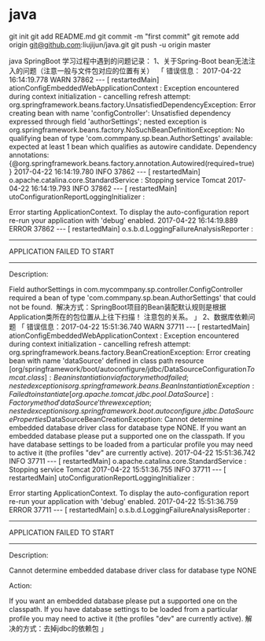 # java
git init
git add README.md
git commit -m "first commit"
git remote add origin git@github.com:liujijun/java.git
git push -u origin master

java SpringBoot 学习过程中遇到的问题记录：
1、关于Spring-Boot bean无法注入的问题（注意一般与文件包对应的位置有关）
  「
  错误信息：
  2017-04-22 16:14:19.778  WARN 37862 --- [  restartedMain] ationConfigEmbeddedWebApplicationContext : Exception encountered during context initialization - cancelling refresh attempt: org.springframework.beans.factory.UnsatisfiedDependencyException: Error creating bean with name 'configController': Unsatisfied dependency expressed through field 'authorSettings'; nested exception is org.springframework.beans.factory.NoSuchBeanDefinitionException: No qualifying bean of type 'com.commpany.sp.bean.AuthorSettings' available: expected at least 1 bean which qualifies as autowire candidate. Dependency annotations: {@org.springframework.beans.factory.annotation.Autowired(required=true)}
2017-04-22 16:14:19.780  INFO 37862 --- [  restartedMain] o.apache.catalina.core.StandardService   : Stopping service Tomcat
2017-04-22 16:14:19.793  INFO 37862 --- [  restartedMain] utoConfigurationReportLoggingInitializer :

Error starting ApplicationContext. To display the auto-configuration report re-run your application with 'debug' enabled.
2017-04-22 16:14:19.889 ERROR 37862 --- [  restartedMain] o.s.b.d.LoggingFailureAnalysisReporter   :

***************************
APPLICATION FAILED TO START
***************************

Description:

Field authorSettings in com.mycommpany.sp.controller.ConfigController required a bean of type 'com.commpany.sp.bean.AuthorSettings' that could not be found.
  解决方式：SpringBoot项目的Bean装配默认规则是根据Application类所在的包位置从上往下扫描！ 注意包的关系。
  」
2、数据库依赖问题
「
错误信息：2017-04-22 15:51:36.740  WARN 37711 --- [  restartedMain] ationConfigEmbeddedWebApplicationContext : Exception encountered during context initialization - cancelling refresh attempt: org.springframework.beans.factory.BeanCreationException: Error creating bean with name 'dataSource' defined in class path resource [org/springframework/boot/autoconfigure/jdbc/DataSourceConfiguration$Tomcat.class]: Bean instantiation via factory method failed; nested exception is org.springframework.beans.BeanInstantiationException: Failed to instantiate [org.apache.tomcat.jdbc.pool.DataSource]: Factory method 'dataSource' threw exception; nested exception is org.springframework.boot.autoconfigure.jdbc.DataSourceProperties$DataSourceBeanCreationException: Cannot determine embedded database driver class for database type NONE. If you want an embedded database please put a supported one on the classpath. If you have database settings to be loaded from a particular profile you may need to active it (the profiles "dev" are currently active).
2017-04-22 15:51:36.742  INFO 37711 --- [  restartedMain] o.apache.catalina.core.StandardService   : Stopping service Tomcat
2017-04-22 15:51:36.755  INFO 37711 --- [  restartedMain] utoConfigurationReportLoggingInitializer :

Error starting ApplicationContext. To display the auto-configuration report re-run your application with 'debug' enabled.
2017-04-22 15:51:36.759 ERROR 37711 --- [  restartedMain] o.s.b.d.LoggingFailureAnalysisReporter   :

***************************
APPLICATION FAILED TO START
***************************

Description:

Cannot determine embedded database driver class for database type NONE

Action:

If you want an embedded database please put a supported one on the classpath. If you have database settings to be loaded from a particular profile you may need to active it (the profiles "dev" are currently active).
解决的方式：去掉jdbc的依赖包
」
 
